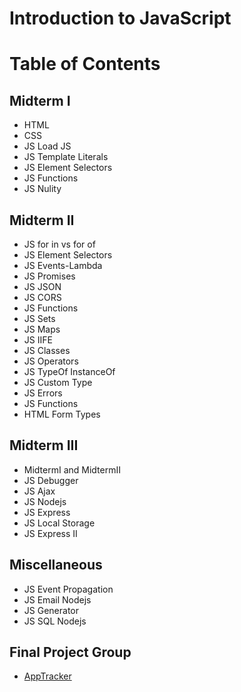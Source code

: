 # Introduction to JavaScript


# Table of Contents

## Midterm I
- HTML
- CSS
- JS Load JS
- JS Template Literals
- JS Element Selectors
- JS Functions
- JS Nulity


## Midterm II
- JS for in vs for of
- JS Element Selectors
- JS Events-Lambda
- JS Promises
- JS JSON
- JS CORS
- JS Functions
- JS Sets
- JS Maps
- JS IIFE
- JS Classes
- JS Operators
- JS TypeOf InstanceOf
- JS Custom Type
- JS Errors
- JS Functions
- HTML Form Types

## Midterm III
- MidtermI and MidtermII
- JS Debugger
- JS Ajax
- JS Nodejs
- JS Express
- JS Local Storage
- JS Express II

## Miscellaneous
- JS Event Propagation
- JS Email Nodejs
- JS Generator
- JS SQL Nodejs

## Final Project Group
- [AppTracker](https://github.com/lamula21/AppTracker)